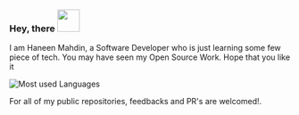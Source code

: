 ### Hey, there <img height="40px" src="https://camo.githubusercontent.com/e8e7b06ecf583bc040eb60e44eb5b8e0ecc5421320a92929ce21522dbc34c891/68747470733a2f2f6d656469612e67697068792e636f6d2f6d656469612f6876524a434c467a6361737252346961377a2f67697068792e676966"/>
I am Haneen Mahdin, a Software Developer who is just learning some few piece of tech.
You  may have seen my Open Source Work. Hope that you like it

![Most used Languages](https://github-readme-stats.vercel.app/api/top-langs/?username=haneenmahd&layout=compact&theme=svelte)

For all of my public repositories, feedbacks and PR's are welcomed!.
